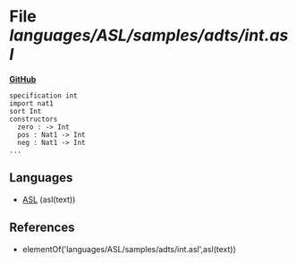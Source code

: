 # File _languages/ASL/samples/adts/int.asl_
**[GitHub](https://github.com/softlang/yas/blob/master/languages/ASL/samples/adts/int.asl)**
```
specification int
import nat1
sort Int
constructors
  zero : -> Int
  pos : Nat1 -> Int
  neg : Nat1 -> Int  
...
```

## Languages
* [ASL](../languages/ASL.md) (asl(text))

## References
* elementOf('languages/ASL/samples/adts/int.asl',asl(text))
